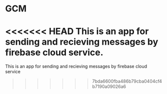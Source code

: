 # GCM
<<<<<<< HEAD
This is an app for sending and recieving messages by firebase cloud service.
=======
This is an app for sending and recieving messages by firebase cloud service
>>>>>>> 7bda6600fba486b79cba0404cf4b7190a09026a6
